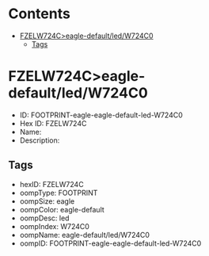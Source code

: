 



Contents
========

* [FZELW724C>eagle-default/led/W724C0](#fzelw724ceagle-defaultledw724c0)
	* [Tags](#tags)

# FZELW724C>eagle-default/led/W724C0

- ID: FOOTPRINT-eagle-eagle-default-led-W724C0
- Hex ID: FZELW724C
- Name: 
- Description: 

## Tags

- hexID: FZELW724C
- oompType: FOOTPRINT
- oompSize: eagle
- oompColor: eagle-default
- oompDesc: led
- oompIndex: W724C0
- oompName: eagle-default/led/W724C0
- oompID: FOOTPRINT-eagle-eagle-default-led-W724C0
